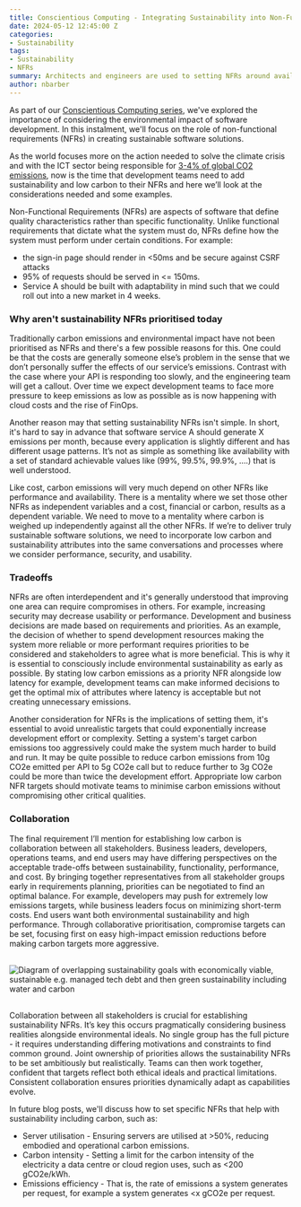 ```yaml
---
title: Conscientious Computing - Integrating Sustainability into Non-Functional Requirements
date: 2024-05-12 12:45:00 Z
categories:
- Sustainability
tags:
- Sustainability
- NFRs
summary: Architects and engineers are used to setting NFRs around availability and security but not carbon emissions. In this blog I look at why we should think about sustainability NFRs when designing software
author: nbarber
---
```



As part of our [Conscientious Computing series](https://blog.scottlogic.com/2023/12/19/green-software-podcasts-what-the-team-are-listening-to-right-now.html), we've explored the importance of considering the environmental impact of software development. In this instalment, we'll focus on the role of non-functional requirements (NFRs) in creating sustainable software solutions. 

As the world focuses more on the action needed to solve the climate crisis and with the ICT sector being responsible for [3-4% of global CO2 emissions](https://www.bcg.com/press/24june2021-telco-sector-game-changer-sustainability-shrinking-carbon-footprints), now is the time that development teams need to add sustainability and low carbon to their NFRs and here we’ll look at the considerations needed and some examples.  

Non-Functional Requirements (NFRs) are aspects of software that define quality characteristics rather than specific functionality. Unlike functional requirements that dictate what the system must do, NFRs define how the system must perform under certain conditions. For example:

 * the sign-in page should render in <50ms and be secure against CSRF attacks
 * 95% of requests should be served in <= 150ms. 
 * Service A should be built with adaptability in mind such that we could roll out into a new market in 4 weeks. 

### Why aren't sustainability NFRs prioritised today
Traditionally carbon emissions and environmental impact have not been prioritised as NFRs and there's a few possible reasons for this. One could be that the costs are generally someone else’s problem in the sense that we don’t personally suffer the effects of our service’s emissions.  Contrast with the case where your API is responding too slowly, and the engineering team will get a callout. Over time we expect development teams to face more pressure to keep emissions as low as possible as is now happening with cloud costs and the rise of FinOps. 

Another reason may that setting sustainability NFRs isn't simple. In short, it's hard to say in advance that software service A should generate X emissions per month, because every application is slightly different and has different usage patterns. It’s not as simple as something like availability with a set of standard achievable values like (99%, 99.5%, 99.9%, ….) that is well understood. 

Like cost, carbon emissions will very much depend on other NFRs like performance and availability. There is a mentality where we set those other NFRs as independent variables and a cost, financial or carbon, results as a dependent variable. We need to move to a mentality where carbon is weighed up independently against all the other NFRs. If we’re to deliver truly sustainable software solutions, we need to incorporate low carbon and sustainability attributes into the same conversations and processes where we consider performance, security, and usability.  

### Tradeoffs 
NFRs are often interdependent and it's generally understood that improving one area can require compromises in others. For example, increasing security may decrease usability or performance. Development and business decisions are made based on requirements and priorities. As an example, the decision of whether to spend development resources making the system more reliable or more performant requires priorities to be considered and stakeholders to agree what is more beneficial. This is why it is essential to consciously include environmental sustainability as early as possible. By stating low carbon emissions as a priority NFR alongside low latency for example, development teams can make informed decisions to get the optimal mix of attributes where latency is acceptable but not creating unnecessary emissions.   

Another consideration for NFRs is the implications of setting them, it's essential to avoid unrealistic targets that could exponentially increase development effort or complexity. Setting a system's target carbon emissions too aggressively could make the system much harder to build and run. It may be quite possible to reduce carbon emissions from 10g CO2e emitted per API to 5g CO2e call but to reduce further to 3g CO2e could be more than twice the development effort.  Appropriate low carbon NFR targets should motivate teams to minimise carbon emissions without compromising other critical qualities.  

### Collaboration
The final requirement I’ll mention for establishing low carbon is collaboration between all stakeholders. Business leaders, developers, operations teams, and end users may have differing perspectives on the acceptable trade-offs between sustainability, functionality, performance, and cost. By bringing together representatives from all stakeholder groups early in requirements planning, priorities can be negotiated to find an optimal balance. For example, developers may push for extremely low emissions targets, while business leaders focus on minimizing short-term costs. End users want both environmental sustainability and high performance. Through collaborative prioritisation, compromise targets can be set, focusing first on easy high-impact emission reductions before making carbon targets more aggressive. 


<img alt="Diagram of overlapping sustainability goals with economically viable, sustainable e.g. managed tech debt and then green sustainability including water and carbon" src="{{ site.github.url }}/nbarber/assets/sustainability_nfrs/sustainabilty_development_goals.jpg" title="" style="display: block; margin: 0 auto; padding: 1rem 0;" />

Collaboration between all stakeholders is crucial for establishing sustainability NFRs. It’s key this occurs pragmatically considering business realities alongside environmental ideals. No single group has the full picture - it requires understanding differing motivations and constraints to find common ground. Joint ownership of priorities allows the sustainability NFRs to be set ambitiously but realistically. Teams can then work together, confident that targets reflect both ethical ideals and practical limitations. Consistent collaboration ensures priorities dynamically adapt as capabilities evolve. 

In future blog posts, we'll discuss how to set specific NFRs that help with sustainability including carbon, such as: 

* Server utilisation - Ensuring servers are utilised at >50%, reducing embodied and operational carbon emissions. 
* Carbon intensity - Setting a limit for the carbon intensity of the electricity a data centre or cloud region uses, such as <200 gCO2e/kWh. 
* Emissions efficiency - That is, the rate of emissions a system generates per request, for example a system generates <x gCO2e per request. 

